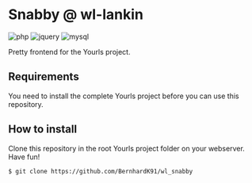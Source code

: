 # Snabby @ wl-lankin

![php](https://img.shields.io/badge/php-%3E5.6-blue.svg) ![jquery](https://img.shields.io/badge/jQuery-%3Ev3.3.1-blue.svg) ![mysql](https://img.shields.io/badge/mysql-%3E5.0-blue.svg)

Pretty frontend for the Yourls project.



## Requirements

You need to install the complete Yourls project before you can use this repository.


## How to install

Clone this repository in the root Yourls project folder on your webserver. Have fun!

```
$ git clone https://github.com/BernhardK91/wl_snabby
```
